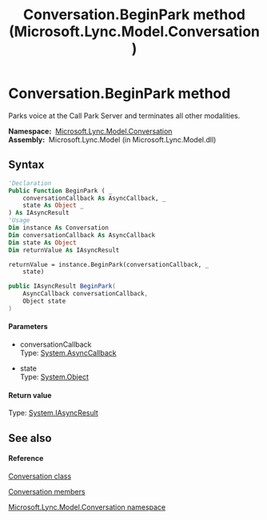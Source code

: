 ﻿---
title: Conversation.BeginPark method  (Microsoft.Lync.Model.Conversation)
TOCTitle: 'BeginPark method '
ms:assetid: M:Microsoft.Lync.Model.Conversation.Conversation.BeginPark(System.AsyncCallback,System.Object)_DI_3_UC_OCS14MrefLyncWPF
ms:mtpsurl: https://msdn.microsoft.com/en-us/library/microsoft.lync.model.conversation.conversation.beginpark(v=office.15)
ms:contentKeyID: 48590002
ms.date: 07/28/2014
mtps_version: v=office.15
f1_keywords:
- Microsoft.Lync.Model.Conversation.Conversation.BeginPark
dev_langs:
- CSharp
- JScript
- VB
- other
---

# Conversation.BeginPark method

Parks voice at the Call Park Server and terminates all other modalities.

**Namespace:**  [Microsoft.Lync.Model.Conversation](microsoft-lync-model-conversation-namespace_2.md)  
**Assembly:**  Microsoft.Lync.Model (in Microsoft.Lync.Model.dll)

## Syntax

``` vb
'Declaration
Public Function BeginPark ( _
    conversationCallback As AsyncCallback, _
    state As Object _
) As IAsyncResult
'Usage
Dim instance As Conversation
Dim conversationCallback As AsyncCallback
Dim state As Object
Dim returnValue As IAsyncResult

returnValue = instance.BeginPark(conversationCallback, _
    state)
```

``` csharp
public IAsyncResult BeginPark(
    AsyncCallback conversationCallback,
    Object state
)
```

#### Parameters

  - conversationCallback  
    Type: [System.AsyncCallback](http://msdn2.microsoft.com/en-us/library/ckbe7yh5)  

<!-- end list -->

  - state  
    Type: [System.Object](http://msdn2.microsoft.com/en-us/library/e5kfa45b)  

#### Return value

Type: [System.IAsyncResult](http://msdn2.microsoft.com/en-us/library/ft8a6455)  

## See also

#### Reference

[Conversation class](conversation-class-microsoft-lync-model-conversation_2.md)

[Conversation members](conversation-members-microsoft-lync-model-conversation_2.md)

[Microsoft.Lync.Model.Conversation namespace](microsoft-lync-model-conversation-namespace_2.md)


